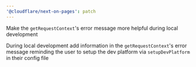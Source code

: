 ```yaml
---
'@cloudflare/next-on-pages': patch
---
```


Make the `getRequestContext`'s error message more helpful during local development

During local development add information in the `getRequestContext`'s error
message reminding the user to setup the dev platform via `setupDevPlatform`
in their config file
